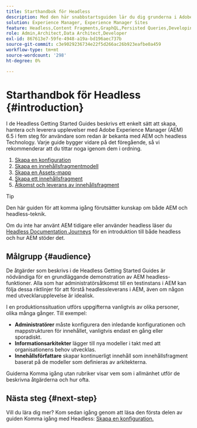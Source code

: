 ```yaml
---
title: Starthandbok för Headless
description: Med den här snabbstartsguiden lär du dig grunderna i Adobe Experience Manager (AEM) 6.5, de kraftfulla headless-funktionerna som Content Models, Content Fragments och GraphQL API.
solution: Experience Manager, Experience Manager Sites
feature: Headless,Content Fragments,GraphQL,Persisted Queries,Developing
role: Admin,Architect,Data Architect,Developer
exl-id: 867613e7-59fe-4948-a19a-bd196aec737b
source-git-commit: c3e9029236734e22f5d266ac26b923eafbe0a459
workflow-type: tm+mt
source-wordcount: '298'
ht-degree: 0%

---
```


# Starthandbok för Headless {#introduction}

I de Headless Getting Started Guides beskrivs ett enkelt sätt att skapa, hantera och leverera upplevelser med Adobe Experience Manager (AEM) 6.5 i fem steg för användare som redan är bekanta med AEM och headless Technology. Varje guide bygger vidare på det föregående, så vi rekommenderar att du tittar noga igenom dem i ordning.

1. [Skapa en konfiguration](create-configuration.md)
1. [Skapa en innehållsfragmentmodell](create-content-model.md)
1. [Skapa en Assets-mapp](create-assets-folder.md)
1. [Skapa ett innehållsfragment](create-content-fragment.md)
1. [Åtkomst och leverans av innehållsfragment](create-api-request.md)

>[!TIP]
>
>Den här guiden för att komma igång förutsätter kunskap om både AEM och headless-teknik.
>
>Om du inte har använt AEM tidigare eller använder headless läser du [Headless Documentation Journeys](/help/journey-headless/overview.md) för en introduktion till både headless och hur AEM stöder det.

## Målgrupp {#audience}

De åtgärder som beskrivs i de Headless Getting Started Guides är nödvändiga för en grundläggande demonstration av AEM headless-funktioner. Alla som har administratörsåtkomst till en testinstans i AEM kan följa dessa riktlinjer för att förstå headlessleverans i AEM, även om någon med utvecklarupplevelse är idealisk.

I en produktionssituation utförs uppgifterna vanligtvis av olika personer, olika många gånger. Till exempel:

* **Administratörer** måste konfigurera den inledande konfigurationen och mappstrukturen för innehållet, vanligtvis endast en gång eller sporadiskt.
* **Informationsarkitekter** lägger till nya modeller i takt med att organisationens behov utvecklas.
* **Innehållsförfattare** skapar kontinuerligt innehåll som innehållsfragment baserat på de modeller som definieras av arkitekterna.

Guiderna Komma igång utan rubriker visar vem som i allmänhet utför de beskrivna åtgärderna och hur ofta.

## Nästa steg {#next-step}

Vill du lära dig mer? Kom sedan igång genom att läsa den första delen av guiden Komma igång med Headless: [Skapa en konfiguration.](create-configuration.md)
